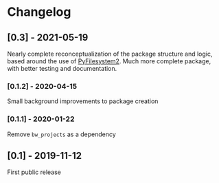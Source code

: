 # Changelog

## [0.3] - 2021-05-19

Nearly complete reconceptualization of the package structure and logic, based around the use of [PyFilesystem2](https://docs.pyfilesystem.org/en/latest/). Much more complete package, with better testing and documentation.

### [0.1.2] - 2020-04-15

Small background improvements to package creation

### [0.1.1] - 2020-01-22

Remove `bw_projects` as a dependency

## [0.1] - 2019-11-12

First public release
